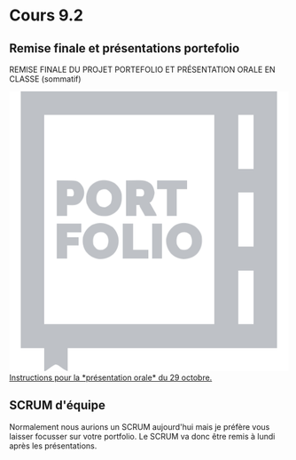 # Cours 9.2

<!-- 
29 octobre
REMISE FINALE DU PROJET PORTEFOLIO ET PRÉSENTATION ORALE EN CLASSE (sommatif)

Cours dédié aux présentations

Comme on merge Lora et moi, les étudiants auront un avant-midi ou après-midi de libre.
Prévoir des travaux à leur imposer (spécifiquement pour le projet intégrateur)
-->

## Remise finale et présentations portefolio

REMISE FINALE DU PROJET PORTEFOLIO ET PRÉSENTATION ORALE EN CLASSE (sommatif)

<div class="class-content-link">
  <img src="./projets/assets/icon-portfolio.svg">
  <a href="./projets/portfolio-presentation.html">Instructions pour la *présentation orale* du 29 octobre.</a>
</div>

## SCRUM d'équipe

Normalement nous aurions un SCRUM aujourd'hui mais je préfère vous laisser focusser sur votre portfolio. Le SCRUM va donc être remis à lundi après les présentations.

